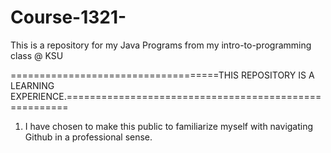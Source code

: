# Course-1321-
This is a repository for my Java Programs from my intro-to-programming class @ KSU


====================================THIS REPOSITORY IS A LEARNING EXPERIENCE.======================================================

1. I have chosen to make this public to familiarize myself with navigating Github in a professional sense. 


